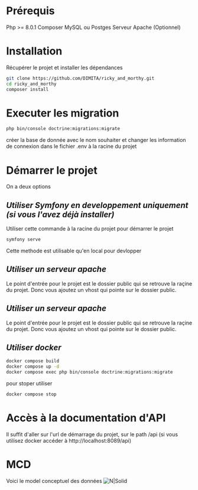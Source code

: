 # Prérequis
Php >= 8.0.1
Composer
MySQL ou Postges
Serveur Apache (Optionnel)
# Installation
Récupérer le projet et installer les dépendances
```sh
git clone https://github.com/DIMITA/ricky_and_morthy.git
cd ricky_and_morthy
composer install
```


# Executer les migration

```sh
php bin/console doctrine:migrations:migrate
```

créer la base de donnée avec le nom souhaiter et changer les information de connexion dans le fichier .env à la racine du projet
# Démarrer le projet
On a deux options
## _Utiliser Symfony en developpement uniquement (si vous l'avez déjà installer)_
Utiliser cette commande à la racine du projet pour démarrer le projet
```sh
symfony serve
```
Cette methode est utilisable qu'en local pour devlopper

## _Utiliser un serveur apache_
Le point d'entrée pour le projet est le dossier public qui se retrouve  la raçine du projet.
Donc vous ajoutez un vhost qui pointe sur le dossier public.

## _Utiliser un serveur apache_
Le point d'entrée pour le projet est le dossier public qui se retrouve  la raçine du projet.
Donc vous ajoutez un vhost qui pointe sur le dossier public.

## _Utiliser docker_
```sh
docker compose build
docker compose up -d
docker compose exec php bin/console doctrine:migrations:migrate
```

pour stoper utiliser

```sh
docker compose stop
```

# Accès à la documentation d'API
Il suffit d'aller sur l'url de démarrage du projet, sur le path /api (si vous utilisez docker accéder à http://localhost:8089/api)


# MCD
Voici le model conceptuel des données
![N|Solid](https://ricky-mcd.surge.sh/MCD.png)

